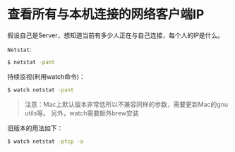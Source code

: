 # 查看所有与本机连接的网络客户端IP

假设自己是Server，想知道当前有多少人正在与自己连接，每个人的IP是什么。

`Netstat`:
```sh
$ netstat -pant
```

持续监视(利用watch命令)：
```sh
$ watch netstat -pant
```

> 注意：Mac上默认版本非常低所以不兼容同样的参数，需要更新Mac的gnu utils等。
另外，watch需要额外brew安装

旧版本的用法如下：
```sh
$ watch netstat -ptcp -a
```